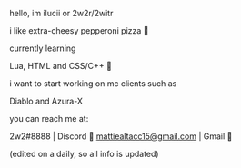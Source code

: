 hello, im ilucii or 2w2r/2witr



i like extra-cheesy pepperoni pizza 🍕




currently learning 

Lua, HTML and CSS/C++ 💾



i want to start working on mc clients such as 

Diablo and Azura-X



you can reach me at:

2w2#8888 | Discord 💮
mattiealtacc15@gmail.com | Gmail 💌

(edited on a daily, so all info is updated) 
